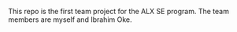 This repo is the first team project for the ALX SE program. The team members are myself and Ibrahim Oke.
